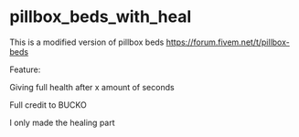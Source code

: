 # pillbox_beds_with_heal

This is a modified version of pillbox beds https://forum.fivem.net/t/pillbox-beds

Feature:

Giving full health after x amount of seconds

Full credit to BUCKO

I only made the healing part
